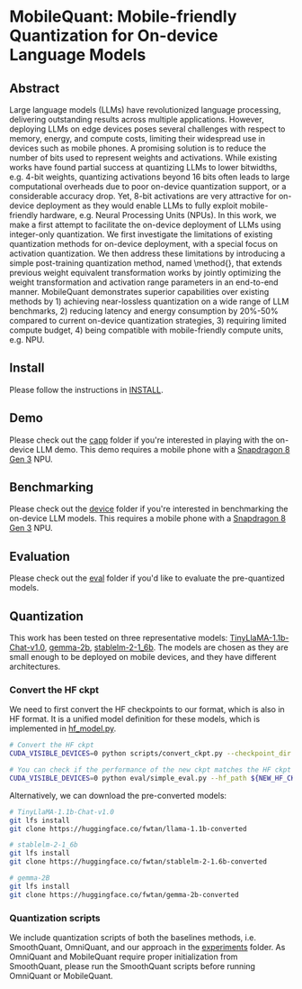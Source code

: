 # MobileQuant: Mobile-friendly Quantization for On-device Language Models

## Abstract
Large language models (LLMs) have revolutionized language processing, delivering outstanding results across multiple applications. However, deploying LLMs on edge devices poses several challenges with respect to memory, energy, and compute costs, limiting their widespread use in devices such as mobile phones. A promising solution is to reduce the number of bits used to represent weights and activations. While existing works have found partial success at quantizing LLMs to lower bitwidths, e.g. 4-bit weights, quantizing activations beyond 16 bits often leads to large computational overheads due to poor on-device quantization support, or a considerable accuracy drop. Yet, 8-bit activations are very attractive for on-device deployment as they would enable LLMs to fully exploit mobile-friendly hardware, e.g. Neural Processing Units (NPUs). In this work, we make a first attempt to facilitate the on-device deployment of LLMs using integer-only quantization. We first investigate the limitations of existing quantization methods for on-device deployment, with a special focus on activation quantization. We then address these limitations by introducing a simple post-training quantization method, named \method{}, that extends previous weight equivalent transformation works by jointly optimizing the weight transformation and activation range parameters in an end-to-end manner. MobileQuant demonstrates superior capabilities over existing methods by 1) achieving near-lossless quantization on a wide range of LLM benchmarks, 2) reducing latency and energy consumption by 20\%-50\% compared to current on-device quantization strategies, 3) requiring limited compute budget, 4) being compatible with mobile-friendly compute units, e.g. NPU.

## Install
Please follow the instructions in [INSTALL](INSTALL.md).

## Demo
Please check out the [capp](./capp) folder if you're interested in playing with the on-device LLM demo. This demo requires a mobile phone with a [Snapdragon 8 Gen 3](https://www.qualcomm.com/products/mobile/snapdragon/smartphones/snapdragon-8-series-mobile-platforms/snapdragon-8-gen-3-mobile-platform) NPU.

## Benchmarking
Please check out the [device](./device) folder if you're interested in benchmarking the on-device LLM models. This requires a mobile phone with a [Snapdragon 8 Gen 3](https://www.qualcomm.com/products/mobile/snapdragon/smartphones/snapdragon-8-series-mobile-platforms/snapdragon-8-gen-3-mobile-platform) NPU.

## Evaluation
Please check out the [eval](./eval) folder if you'd like to evaluate the pre-quantized models.

## Quantization
This work has been tested on three representative models: [TinyLlaMA-1.1b-Chat-v1.0](https://huggingface.co/TinyLlama/TinyLlama-1.1B-Chat-v1.0), [gemma-2b](https://huggingface.co/google/gemma-2b), [stablelm-2-1_6b](https://huggingface.co/stabilityai/stablelm-2-1_6b).
The models are chosen as they are small enough to be deployed on mobile devices, and they have different architectures.

### Convert the HF ckpt
We need to first convert the HF checkpoints to our format, which is also in HF format. It is a unified model definition for these models, which is implemented in [hf_model.py](mobilellm/model/hf_model.py). 

```bash
# Convert the HF ckpt
CUDA_VISIBLE_DEVICES=0 python scripts/convert_ckpt.py --checkpoint_dir ${HF_CKPT} --output_dir ${NEW_HF_CKPT}

# You can check if the performance of the new ckpt matches the HF ckpt by running
CUDA_VISIBLE_DEVICES=0 python eval/simple_eval.py --hf_path ${NEW_HF_CKPT}
```

Alternatively, we can download the pre-converted models:
```bash
# TinyLlaMA-1.1b-Chat-v1.0
git lfs install
git clone https://huggingface.co/fwtan/llama-1.1b-converted

# stablelm-2-1_6b
git lfs install
git clone https://huggingface.co/fwtan/stablelm-2-1.6b-converted

# gemma-2B
git lfs install
git clone https://huggingface.co/fwtan/gemma-2b-converted
```

### Quantization scripts

We include quantization scripts of both the baselines methods, i.e. SmoothQuant, OmniQuant, and our approach in the [experiments](./experiments) folder.
As OmniQuant and MobileQuant require proper initialization from SmoothQuant, please run the SmoothQuant scripts before running OmniQuant or MobileQuant.








